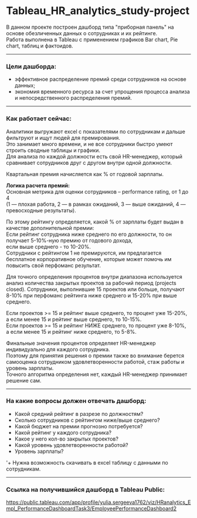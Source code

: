 # Tableau_HR_analytics_study-project

В данном проекте построен дашборд типа "приборная панель" на основе обезличенных данных о сотрудниках и их рейтинге.  
Работа выполнена в Tableau с применением графиков Bar chart, Pie chart, таблиц и фактоидов.

---

### Цели дашборда:
- эффективное распределение премий среди сотрудников на основе данных;  
- экономия временного ресурса за счет упрощения процесса анализа и непосредственного распределения премий.

---

### Как работает сейчас: 
Аналитики выгружают excel с показателями по сотрудникам и дальше фильтруют и ищут людей для премирования.  
Это занимает много времени, и не все сотрудники быстро умеют строить сводные таблицы и графики.  
Для анализа по каждой должности есть свой HR-менеджер, который сравнивает сотрудников друг с другом внутри одной должности.

Квартальная премия начисляется как % от годовой зарплаты.

**Логика расчета премий:**  
Основная метрика для оценки сотрудников – performance rating, от 1 до 4  
(1 — плохая работа, 2 — в рамках ожиданий, 3 — выше ожиданий, 4 — превосходные результаты).

По этому рейтингу определяется, какой % от зарплаты будет выдан в качестве дополнительной премии:  
Если рейтинг сотрудника ниже среднего по его должности, то он получает 5-10%-ную премию от годового дохода,   
если выше среднего - то 10-20%.   
Сотрудники с рейтингом 1 не премируются, им предлагается бесплатное корпоративное обучение, которые может помочь им повысить свой перфоманс результат. 
 

Для точного определения процентов внутри диапазона используется анализ количества закрытых проектов за рабочий период (projects closed). 
Сотрудники, выполнившие 15 проектов или больше, получают 8-10% при перфоманс рейтинга ниже среднего 
и 15-20% при выше среднего. 

Если проектов >= 15 и рейтинг выше среднего, то процент уже 15-20%, а если менее 15 и рейтинг выше среднего, то 10-15%.  
Если проектов >= 15 и рейтинг НИЖЕ среднего, то процент уже 8-10%,  
а если менее 15 и рейтинг ниже среднего, то 5-8%.  

Финальные значения процентов определяет HR-менеджер индивидуально для каждого сотрудника.  
Поэтому для принятия решения о премии также во внимание берется самооценка сотрудником удовлетворенности работой, стаж работы и уровень зарплаты.   
Точного алгоритма определения нет, каждый HR-менеджер принимает решение сам.

---

### На какие вопросы должен отвечать дашборд:
* Какой средний рейтинг в разрезе по должностям?
* Сколько сотрудников с рейтингом ниже/выше среднего?
* Какой бюджет на премии прогнозно потребуется?
* Какой рейтинг у каждого сотрудника?
* Какое у него кол-во закрытых проектов?
* Какой уровень удовлетворенности работой?
* Уровень зарплаты?

'+ Нужна возможность скачивать в excel таблицу с данными по сотрудникам.

--- 

### Ссылка на получившийся дашборд в Tableau Public:   
https://public.tableau.com/app/profile/yulia.sergeeva1762/viz/HRanalytics_Empl_PerformanceDashboardTask3/EmployeePerformanceDashboard2
